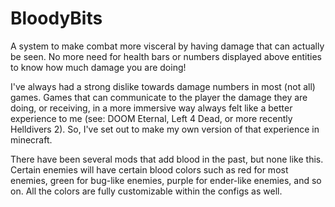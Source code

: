 # BloodyBits
A system to make combat more visceral by having damage that can actually be seen. No more need for health bars or 
numbers displayed above entities to know how much damage you are doing!

I've always had a strong dislike towards damage numbers in most (not all) games. Games that can communicate to the player
the damage they are doing, or receiving, in a more immersive way always felt like a better experience to me
(see: DOOM Eternal, Left 4 Dead, or more recently Helldivers 2). So, I've set out to make my own version of that 
experience in minecraft.

There have been several mods that add blood in the past, but none like this. Certain enemies will have certain blood 
colors such as red for most enemies, green for bug-like enemies, purple for ender-like enemies, and so on. 
All the colors are fully customizable within the configs as well.